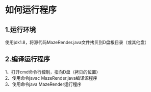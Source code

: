 # 如何运行程序
1.运行环境
---
使用jdk1.8，将源代码MazeRender.java文件拷贝到D盘根目录（或其他盘）

2.编译运行程序
---
1、打开cmd命令行控制，指向D盘（拷贝的位置）<br>
2、使用命令javac MazeRender.java编译源程序<br>
3、使用命令java MazeRender运行程序

